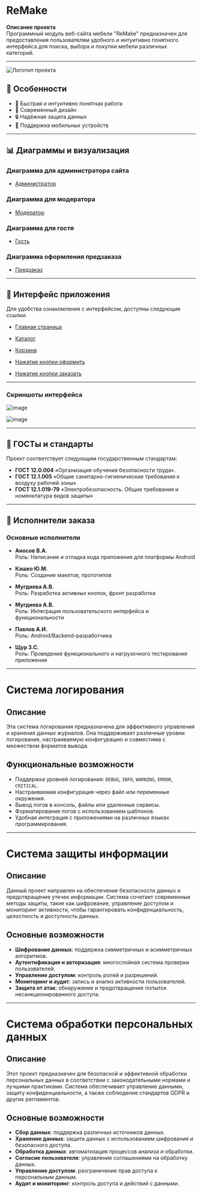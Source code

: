 
# ReMake

**Описание проекта**  
Программный модуль веб-сайта мебели "ReMake" предназначен для предоставления пользователям удобного и интуитивно понятного интерфейса для поиска, выбора и покупки мебели различных категорий. 

---

![Логотип проекта](https://github.com/user-attachments/assets/a96ac64c-125a-4b99-88c8-2a3cf09dbb86)

## 🚀 Особенности

- 🚀 Быстрая и интуитивно понятная работа
- 🌟 Современный дизайн
- 🔒 Надёжная защита данных
- 📱 Поддержка мобильных устройств

---

## 📊 Диаграммы и визуализация

### Диаграмма для администратора сайта

- [Администратор](https://github.com/user-attachments/assets/bea6fe84-85cc-4e1d-8465-c15bf40b01fc)


### Диаграмма для модератора

- [Модератор](https://github.com/user-attachments/assets/0b23f10f-d222-4a43-a446-bc5b322c6556)


### Диаграмма для гостя

- [Гость](https://github.com/user-attachments/assets/967bf91e-4501-428e-93ab-70ca593ea528)

### Диаграмма оформления предзаказа

- [Предзаказ](https://github.com/user-attachments/assets/90fb9e79-5914-4a50-b385-c04aa21e5a97)


---

## 🌟 Интерфейс приложения

Для удобства ознакомления с интерфейсом, доступны следующие ссылки:

- [Главная страница](https://github.com/user-attachments/assets/e8c75ffe-64be-4045-9337-ddce0f8cf0c2)

- [Каталог](https://github.com/user-attachments/assets/fc7797b5-8e15-4c98-a07f-b9b69ce943ab)

- [Корзина](https://github.com/user-attachments/assets/9622ecd4-c9b9-46a6-878e-ced7d0fed6f9)

- [Нажатие кнопки оформить](https://github.com/user-attachments/assets/b4ff4d09-49c7-41a4-a3d7-48a2d4ead019)
  
- [Нажатие кнопки заказать](https://github.com/user-attachments/assets/60448687-33a4-44e2-953d-8203a00bf6e0)

---

### Скриншоты интерфейса

![image](https://github.com/user-attachments/assets/cf9cce49-b6cd-469f-9222-e514d1837e06)

![image](https://github.com/user-attachments/assets/18697cc9-ea58-4096-be31-5a274c830688)



---



## 📖 ГОСТы и стандарты

Проект соответствует следующим государственным стандартам:

- **ГОСТ 12.0.004** «Организация обучения безопасности труда». 
- **ГОСТ 12.1.005** «Общие санитарно-гигиенические требования к воздуху рабочей зоны»
- **ГОСТ 12.1.019-79** «Электробезопасность. Общие требования и номенклатура видов защиты»


---


## 👥 Исполнители заказа

### Основные исполнители

- **Аносов В.А.**  
  Роль: Написание и отладка кода приложения для платформы Android

- **Кашко Ю.М.**  
  Роль: Создание макетов, прототипов

- **Мугдиева А.В.**  
  Роль: Разработка активных кнопок, фронт разработка 
  
- **Мугдиева А.В.**  
  Роль: Интеграция пользовательского интерфейса и функциональности
  
- **Павлов А.И.**  
  Роль: Android/Backend-разработчика

- **Щур З.С.**  
  Роль: Проведение функционального и нагрузочного тестирования приложения

---

# Система логирования

## Описание

Эта система логирования предназначена для эффективного управления и хранения данных журналов. Она поддерживает различные уровни логирования, настраиваемую конфигурацию и совместима с множеством форматов вывода.

## Функциональные возможности

- Поддержка уровней логирования: `DEBUG`, `INFO`, `WARNING`, `ERROR`, `CRITICAL`.
- Настраиваемая конфигурация через файл или переменные окружения.
- Вывод логов в консоль, файлы или удаленные сервисы.
- Форматирование логов с использованием шаблонов.
- Удобная интеграция с приложениями на различных языках программирования.

---
# Система защиты информации

## Описание

Данный проект направлен на обеспечение безопасности данных и предотвращение утечек информации. Система сочетает современные методы защиты, такие как шифрование, управление доступом и мониторинг активности, чтобы гарантировать конфиденциальность, целостность и доступность данных.

## Основные возможности

- **Шифрование данных**: поддержка симметричных и асимметричных алгоритмов.
- **Аутентификация и авторизация**: многослойная система проверки пользователей.
- **Управление доступом**: контроль ролей и разрешений.
- **Мониторинг и аудит**: запись и анализ активности пользователей.
- **Защита от атак**: обнаружение и предотвращение попыток несанкционированного доступа.

---
# Система обработки персональных данных

## Описание

Этот проект предназначен для безопасной и эффективной обработки персональных данных в соответствии с законодательными нормами и лучшими практиками. Система обеспечивает управление данными, защиту конфиденциальности, а также соблюдение стандартов GDPR и других регламентов.

## Основные возможности

- **Сбор данных**: поддержка различных источников данных.
- **Хранение данных**: защита данных с использованием шифрования и безопасного доступа.
- **Обработка данных**: автоматизация процессов анализа и обработки.
- **Согласие пользователя**: управление соглашениями на обработку данных.
- **Управление доступом**: разграничение прав доступа к персональным данным.
- **Аудит и мониторинг**: контроль доступа и действий с данными.








